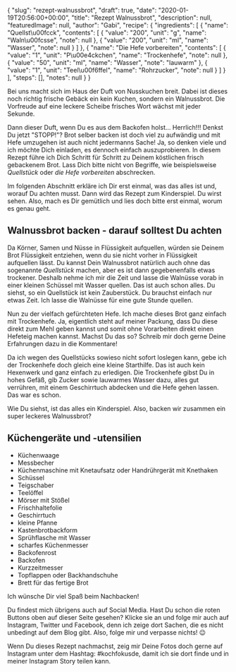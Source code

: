 {
    "slug": "rezept-walnussbrot",
    "draft": true,
    "date": "2020-01-19T20:56:00+00:00",
    "title": "Rezept Walnussbrot",
    "description": null,
    "featuredImage": null,
    "author": "Gabi",
    "recipe": {
        "ingredients": [
            {
                "name": "Quellst\u00fcck",
                "contents": [
                    {
                        "value": "200",
                        "unit": "g",
                        "name": "Waln\u00fcsse",
                        "note": null
                    },
                    {
                        "value": "200",
                        "unit": "ml",
                        "name": "Wasser",
                        "note": null
                    }
                ]
            },
            {
                "name": "Die Hefe vorbereiten",
                "contents": [
                    {
                        "value": "1",
                        "unit": "P\u00e4ckchen",
                        "name": "Trockenhefe",
                        "note": null
                    },
                    {
                        "value": "50",
                        "unit": "ml",
                        "name": "Wasser",
                        "note": "lauwarm"
                    },
                    {
                        "value": "1",
                        "unit": "Teel\u00f6ffel",
                        "name": "Rohrzucker",
                        "note": null
                    }
                ]
            }
        ],
        "steps": [],
        "notes": null
    }
}

Bei uns macht sich im Haus der Duft von Nusskuchen breit. Dabei ist dieses noch richtig frische Gebäck ein kein Kuchen, sondern ein Walnussbrot. Die Vorfreude auf eine leckere Scheibe frisches Wort wächst mit jeder Sekunde.

Dann dieser Duft, wenn Du es aus dem Backofen holst... Herrlich!!!
Denkst Du jetzt "STOPP!"? Brot selber backen ist doch viel zu aufwändig und mit Hefe umzugehen ist auch nicht jedermanns Sache! Ja, so denken viele und ich möchte Dich einladen, es dennoch einfach auszuprobieren. In diesem Rezept führe ich Dich Schritt für Schritt zu Deinem köstlichen frisch gebackenem Brot. Lass Dich bitte nicht von Begriffe, wie beispielsweise *Quellstück* oder *die Hefe vorbereiten* abschrecken.

Im folgenden Abschnitt erkläre ich Dir erst einmal, was das alles ist und, worauf Du achten musst. Dann wird das Rezept zum Kinderspiel. Du wirst sehen. Also, mach es Dir gemütlich und lies doch bitte erst einmal, worum es genau geht.

## Walnussbrot backen - darauf solltest Du achten

Da Körner, Samen und Nüsse in Flüssigkeit aufquellen, würden sie Deinem Brot Flüssigkeit entziehen, wenn du sie nicht vorher in Flüssigkeit aufquellen lässt. Du kannst Dein Walnussbrot natürlich auch ohne das sogenannte *Quellstück* machen, aber es ist dann gegebenenfalls etwas trockener. Deshalb nehme ich mir die Zeit und lasse die Walnüsse vorab in einer kleinen Schüssel mit Wasser quellen. Das ist auch schon alles. Du siehst, so ein Quellstück ist kein Zauberstück. Du brauchst einfach nur etwas Zeit. Ich lasse die Walnüsse für eine gute Stunde quellen. 

Nun zu der vielfach gefürchteten Hefe. Ich mache dieses Brot ganz einfach mit Trockenhefe. Ja, eigentlich steht auf meiner Packung, dass Du diese direkt zum Mehl geben kannst und somit ohne Vorarbeiten direkt einen Hefeteig machen kannst. Machst Du das so? Schreib mir doch gerne Deine Erfahrungen dazu in die Kommentare!

Da ich wegen des Quellstücks sowieso nicht sofort loslegen kann, gebe ich der Trockenhefe doch gleich eine kleine Starthilfe. Das ist auch kein Hexenwerk und ganz einfach zu erledigen. Die Trockenhefe gibst Du in hohes Gefäß, gib  Zucker sowie lauwarmes Wasser dazu, alles gut verrühren, mit einem Geschirrtuch abdecken und die Hefe gehen lassen. Das war es schon.

Wie Du siehst, ist das alles ein Kinderspiel. Also, backen wir zusammen ein super leckeres Walnussbrot?

## Küchengeräte und -utensilien
- Küchenwaage
- Messbecher
- Küchenmaschine mit Knetaufsatz oder Handrührgerät mit Knethaken
- Schüssel
- Teigschaber
- Teelöffel
- Mörser mit Stößel
- Frischhaltefolie
- Geschirrtuch
- kleine Pfanne
- Kastenbrotbackform
- Sprühflasche mit Wasser
- scharfes Küchenmesser
- Backofenrost
- Backofen
- Kurzzeitmesser
- Topflappen oder Backhandschuhe
- Brett für das fertige Brot

Ich wünsche Dir viel Spaß beim Nachbacken!

Du findest mich übrigens auch auf Social Media. Hast Du schon die roten Buttons oben auf dieser Seite gesehen? Klicke sie an und folge mir auch auf Instagram, Twitter und Facebook, denn ich zeige dort Sachen, die es nicht unbedingt auf dem Blog gibt. Also, folge mir und verpasse nichts! 😉

Wenn Du dieses Rezept nachmachst, zeig mir Deine Fotos doch gerne auf Instagram unter dem Hashtag: #kochfokusde, damit ich sie dort finde und in meiner Instagram Story teilen kann.